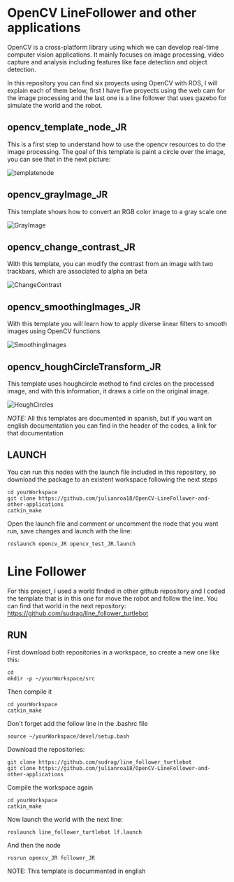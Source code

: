 # OpenCV LineFollower and other applications
OpenCV is a cross-platform library using which we can develop real-time computer vision applications. It mainly focuses on image processing, video capture and analysis including features like face detection and object detection.

In this repository you can find six proyects using OpenCV with ROS, I will explain each of them below, first I have five proyects using the web cam for the image processing and the last one is a line follower that uses gazebo for simulate the world and the robot.

## opencv_template_node_JR
This is a first step to understand how to use the opencv resources to do the image processing. The goal of this template is paint a circle over the image, you can see that in the next picture:

![templatenode](https://user-images.githubusercontent.com/84452263/120122043-0afe5180-c16c-11eb-840a-8902c7966d8f.jpg)

## opencv_grayImage_JR

This template shows how to convert an RGB color image to a gray scale one

![GrayImage](https://user-images.githubusercontent.com/84452263/120122281-6da41d00-c16d-11eb-8c3b-2091096f743b.jpg)

## opencv_change_contrast_JR

With this template, you can modify the contrast from an image with two trackbars, which are associated to alpha an beta

![ChangeContrast](https://user-images.githubusercontent.com/84452263/120122282-6ed54a00-c16d-11eb-879b-ec8f22939ea2.jpg)

## opencv_smoothingImages_JR

With this template you will learn how to apply diverse linear filters to smooth images using OpenCV functions

![SmoothingImages](https://user-images.githubusercontent.com/84452263/120122284-6ed54a00-c16d-11eb-976a-440e2daee6f5.jpg)


## opencv_houghCircleTransform_JR

This template uses houghcircle method to find circles on the processed image, and with this information, it draws a cirle on the original image.

![HoughCircles](https://user-images.githubusercontent.com/84452263/120122285-6f6de080-c16d-11eb-8b41-6ceb9baacb55.jpg)

*NOTE:* All this templates are documented in spanish, but if you want an english documentation you can find in the header of the codes, a link for that documentation

## LAUNCH
You can run this nodes with the launch file included in this repository, so download the package to an existent workspace following the next steps

```
cd yourWorkspace
git clone https://github.com/julianroa18/OpenCV-LineFollower-and-other-applications
catkin_make
```
Open the launch file and comment or uncomment the node that you want run, save changes and launch with the line:

```
roslaunch opencv_JR opencv_test_JR.launch
```

# Line Follower
For this project, I used a world finded in other github repository and I coded the template that is in this one for move the robot and follow the line. You can find that world in the next repository: https://github.com/sudrag/line_follower_turtlebot

## RUN

First download both repositories in a workspace, so create a new one like this:

```
cd
mkdir -p ~/yourWorkspace/src
```

Then compile it

```
cd yourWorkspace
catkin_make
```

Don't forget add the follow line in the .bashrc file

```
source ~/yourWorkspace/devel/setup.bash
```

Download the repositories:

```
git clone https://github.com/sudrag/line_follower_turtlebot
git clone https://github.com/julianroa18/OpenCV-LineFollower-and-other-applications
```

Compile the workspace again

```
cd yourWorkspace
catkin_make
```

Now launch the world with the next line:

```
roslaunch line_follower_turtlebot lf.launch
```

And then the node

```
rosrun opencv_JR follower_JR 
```
NOTE: This template is docummented in english
